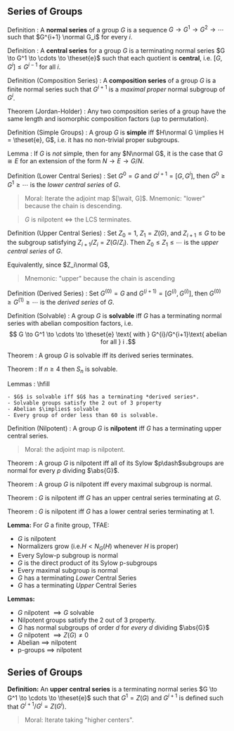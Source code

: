 ## Series of Groups

Definition
: A **normal series** of a group $G$ is a sequence $G \to G^1 \to G^2 \to \cdots$ such that $G^{i+1} \normal G_i$ for every $i$.

Definition
: A **central series** for a group $G$ is a terminating normal series $G \to G^1 \to \cdots \to \theset{e}$ such that each quotient is **central**, i.e. $[G, G^i] \leq G^{i-1}$ for all $i$.

Definition (Composition Series)
: A **composition series** of a group $G$ is a finite normal series such that $G^{i+1}$ is a *maximal proper* normal subgroup of $G^i$.

Theorem (Jordan-Holder)
: Any two composition series of a group have the same length and isomorphic composition factors (up to permutation).

Definition (Simple Groups)
: A group $G$ is **simple** iff $H\normal G \implies H = \theset{e}, G$, i.e. it has no non-trivial proper subgroups.

Lemma
: If $G$ is *not* simple, then for any $N\normal G$, it is the case that $G \cong E$ for an extension of the form $N\to E\to G/N$.

Definition (Lower Central Series)
: Set $G^0 = G$ and $G^{i+1} = [G, G^i]$, then $G^0 \geq G^1 \geq \cdots$ is the *lower central series* of $G$.

> Moral: Iterate the adjoint map $[\wait, G]$.
> Mnemonic: "lower" because the chain is descending.


> $G$ is nilpotent $\iff$ the LCS terminates.


Definition (Upper Central Series)
: Set $Z_0 = 1$, $Z_1 = Z(G)$, and $Z_{i+1} \leq G$ to be the subgroup satisfying $Z_{i+1}/Z_i = Z(G/Z_i)$.
  Then $Z_0 \leq Z_1 \leq \cdots$ is the *upper central series* of $G$.

  Equivalently, since $Z_i\normal G$, 

> Mnemonic: "upper" because the chain is ascending

Definition (Derived Series)
: Set $G^{(0)} = G$ and $G^{(i+1)} = [G^{(i)}, G^{(i)}]$, then $G^{(0)} \geq G^{(1)} \geq \cdots$ is the *derived series* of $G$.

Definition (Solvable)
: A group $G$ is **solvable** iff $G$ has a terminating normal series with abelian composition factors, i.e.
  $$
  G \to G^1 \to \cdots \to \theset{e} \text{ with } G^{i}/G^{i+1}\text{ abelian for all } i
  .$$

Theorem
: A group $G$ is solvable iff its derived series terminates.

Theorem
: If $n\geq 4$ then $S_n$ is solvable.

Lemmas
:   \hfill

    - $G$ is solvable iff $G$ has a terminating *derived series*.
    - Solvable groups satisfy the 2 out of 3 property
    - Abelian $\implies$ solvable
    - Every group of order less than 60 is solvable.


Definition (Nilpotent)
: A group $G$ is **nilpotent** iff $G$ has a terminating upper central series.

> Moral: the adjoint map is nilpotent.

Theorem
: A group $G$ is nilpotent iff all of its Sylow $p\dash$subgroups are normal for every $p$ dividing $\abs{G}$.

Theorem
: A group $G$ is nilpotent iff every maximal subgroup is normal.

Theorem
: $G$ is nilpotent iff $G$ has an upper central series terminating at $G$.

Theorem 
: $G$ is nilpotent iff $G$ has a lower central series terminating at $1$.


**Lemma:**
For $G$ a finite group, TFAE:

- $G$ is nilpotent
- Normalizers grow (i.e.$H < N_G(H)$ whenever $H$ is proper)
- Every Sylow-p subgroup is normal
- $G$ is the direct product of its Sylow p-subgroups
- Every maximal subgroup is normal
- $G$ has a terminating *Lower* Central Series
- $G$ has a terminating *Upper* Central Series

**Lemmas:**

- $G$ nilpotent $\implies G$ solvable
- Nilpotent groups satisfy the 2 out of 3 property.
- $G$ has normal subgroups of order $d$ for *every* $d$ dividing $\abs{G}$
- $G$ nilpotent $\implies Z(G) \neq 0$
- Abelian $\implies$ nilpotent
- p-groups $\implies$ nilpotent



## Series of Groups



**Definition:**
An **upper central series** is a terminating normal series $G \to G^1 \to \cdots \to \theset{e}$ such that $G^1 = Z(G)$ and $G^{i+1}$ is defined such that $G^{i+1}/G^i = Z(G^i)$.

> Moral: Iterate taking "higher centers".



